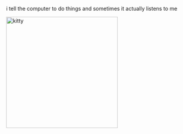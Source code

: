 i tell the computer to do things and sometimes it actually listens to me
<!--START_SECTION:update_image-->
<img src=https://raw.githubusercontent.com/sneakykestrel/sneakykestrel/main/.github/images/cat-water.gif height="" width="300" align=left alt=kitty />
<!--END_SECTION:update_image-->

